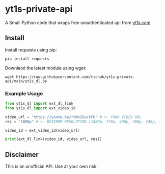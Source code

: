 # yt1s-private-api

A Small Python code that wraps free unauthenticated api from [yt1s.com](https://yt1s.com)


## Install

Install requests using pip:

``pip install requests``

Downlaod the latest module using wget:

``wget https://raw.githubusercontent.com/tichuk/yt1s-private-api/main/yt1s_dl.py``

### Example Usage

```python
from yt1s_dl import ext_dl_link
from yt1s_dl import ext_video_id

video_url = "https://youtu.be/rUWxSEwctFU" # <- YOUR VIDEO URL
res = "1080p" # <- DESIRED RESOLUTION (1080p, 720p, 480p, 360p, 240p, 144p, auto)

video_id = ext_video_id(video_url)

print(ext_dl_link(video_id, video_url, res))
```

## Disclaimer
This is an unofficial API. Use at your own risk.
